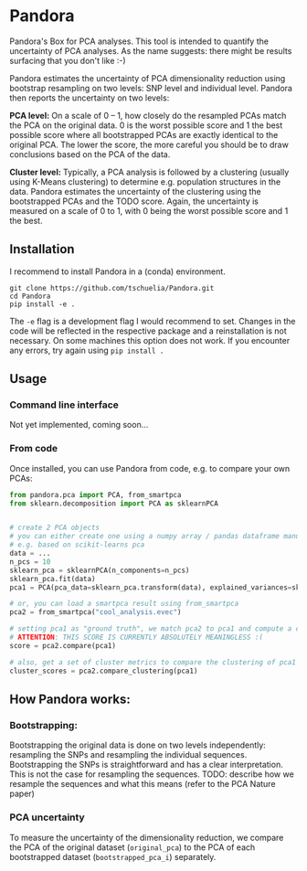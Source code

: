 # Pandora
Pandora's Box for PCA analyses. This tool is intended to quantify the uncertainty of PCA analyses. 
As the name suggests: there might be results surfacing that you don't like :-)

Pandora estimates the uncertainty of PCA dimensionality reduction using bootstrap resampling on two levels: SNP level and individual level.
Pandora then reports the uncertainty on two levels:

**PCA level:** 
On a scale of 0 – 1, how closely do the resampled PCAs match the PCA on the original data. 
0 is the worst possible score and 1 the best possible score where all bootstrapped PCAs are exactly identical to the original PCA.
The lower the score, the more careful you should be to draw conclusions based on the PCA of the data.

**Cluster level:**
Typically, a PCA analysis is followed by a clustering (usually using K-Means clustering) to determine e.g. population structures in the data.
Pandora estimates the uncertainty of the clustering using the bootstrapped PCAs and the TODO score. 
Again, the uncertainty is measured on a scale of 0 to 1, with 0 being the worst possible score and 1 the best.

## Installation
I recommend to install Pandora in a (conda) environment.

```commandline
git clone https://github.com/tschuelia/Pandora.git
cd Pandora
pip install -e .
```

The `-e` flag is a development flag I would recommend to set. Changes in the code will be reflected in the respective package and a reinstallation is not necessary.
On some machines this option does not work. If you encounter any errors, try again using `pip install .`

## Usage
### Command line interface
Not yet implemented, coming soon...

### From code
Once installed, you can use Pandora from code, e.g. to compare your own PCAs:

```python
from pandora.pca import PCA, from_smartpca
from sklearn.decomposition import PCA as sklearnPCA


# create 2 PCA objects
# you can either create one using a numpy array / pandas dataframe manually
# e.g. based on scikit-learns pca
data = ...
n_pcs = 10
sklearn_pca = sklearnPCA(n_components=n_pcs)
sklearn_pca.fit(data)
pca1 = PCA(pca_data=sklearn_pca.transform(data), explained_variances=sklearn_pca.explained_variance_ratio_, n_pcs=n_pcs)

# or, you can load a smartpca result using from_smartpca
pca2 = from_smartpca("cool_analysis.evec")

# setting pca1 as "ground truth", we match pca2 to pca1 and compute a comparison score
# ATTENTION: THIS SCORE IS CURRENTLY ABSOLUTELY MEANINGLESS :(
score = pca2.compare(pca1)

# also, get a set of cluster metrics to compare the clustering of pca1 and pca2
cluster_scores = pca2.compare_clustering(pca1)
```

## How Pandora works:
### Bootstrapping:
Bootstrapping the original data is done on two levels independently: resampling the SNPs and resampling the individual sequences. 
Bootstrapping the SNPs is straightforward and has a clear interpretation. This is not the case for resampling the sequences.
TODO: describe how we resample the sequences and what this means (refer to the PCA Nature paper)

### PCA uncertainty
To measure the uncertainty of the dimensionality reduction, we compare the PCA of the original dataset (`original_pca`) to the PCA of each bootstrapped dataset (`bootstrapped_pca_i`) separately.

